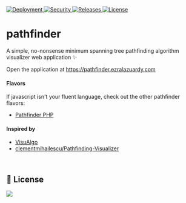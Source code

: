 <a href="https://pathfinder.ezralazuardy.com/">
  <img src="https://therealsujitk-vercel-badge.vercel.app/?app=0e4365" alt="Deployment" target="_blank" rel="noopener noreferrer">
</a>

<a href="https://github.com/ezralazuardy/pathfinder/actions/workflows/codeql-analysis.yml">
  <img src="https://img.shields.io/github/workflow/status/ezralazuardy/pathfinder/CodeQL?label=security" alt="Security" target="_blank" rel="noopener noreferrer">
</a>

<a href="https://github.com/ezralazuardy/pathfinder/releases">
  <img src="https://img.shields.io/github/v/release/ezralazuardy/pathfinder" alt="Releases" target="_blank" rel="noopener noreferrer">
</a>

<a href="https://github.com/ezralazuardy/pathfinder/blob/master/LICENSE">
  <img src="https://img.shields.io/github/license/ezralazuardy/pathfinder" alt="License" target="_blank" rel="noopener noreferrer">
</a>

# pathfinder
A simple, no-nonsense minimum spanning tree pathfinding algorithm visualizer web application ✨

Open the application at https://pathfinder.ezralazuardy.com

#### Flavors
If javascript isn't your fluent language, check out the other pathfinder flavors:
- [Pathfinder PHP](https://github.com/ezralazuardy/pathfinder-php)

#### Inspired by
- [VisuAlgo](https://visualgo.net)
- [clementmihailescu/Pathfinding-Visualizer](https://github.com/clementmihailescu/Pathfinding-Visualizer)

<br/>

## 📜 License
<a href="https://app.fossa.com/projects/git%2Bgithub.com%2Fezralazuardy%2Fpathfinder?ref=badge_large" alt="FOSSA Status"><img src="https://app.fossa.com/api/projects/git%2Bgithub.com%2Fezralazuardy%2Fpathfinder.svg?type=large"/></a>
